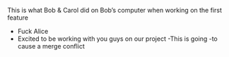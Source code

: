 
This is what Bob & Carol did on Bob’s computer when working on the first feature


- Fuck Alice
- Excited to be working with you guys on our project
-This is going
-to cause
a merge conflict


